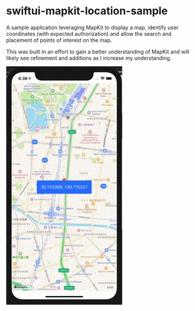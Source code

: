 # swiftui-mapkit-location-sample

A sample application leveraging MapKit to display a map, identify user
coordinates (with expected authorization) and allow the search and placement of
points of interest on the map.

This was built in an effort to gain a better understanding of MapKit and will
likely see refinement and additions as I increase my understanding.

![GIF Of Interface](https://github.com/bartek/blob_files/blob/master/raw/images/mapkit-location-annotation.gif?raw=true)
